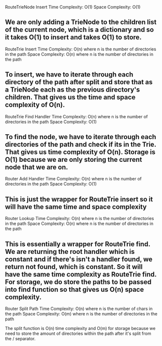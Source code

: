 RouteTrieNode Insert
Time Complexity: O(1)
Space Complexity: O(1)

We are only adding a TrieNode to the children list of the current node, which is a dictionary and so it takes O(1) to insert and takes O(1) to store.
--------------------------------------------------------------------------------
RouteTrie Insert
Time Complexity: O(n) where n is the number of directories in the path
Space Complexity: O(n) where n is the number of directories in the path

To insert, we have to iterate through each directory of the path after split and store that as a TrieNode each as the previous directory's children. That gives us the time and space complexity of O(n).
--------------------------------------------------------------------------------
RouteTrie Find Handler
Time Complexity: O(n) where n is the number of directories in the path
Space Complexity: O(1)

To find the node, we have to iterate through each directories of the path and check if its in the Trie. That gives us time complexity of O(n). Storage is O(1) because we are only storing the current node that we are on.
--------------------------------------------------------------------------------
Router Add Handler
Time Complexity: O(n) where n is the number of directories in the path
Space Complexity: O(1)

This is just the wrapper for RouteTrie insert so it will have the same time and space complexity
--------------------------------------------------------------------------------
Router Lookup
Time Complexity: O(n) where n is the number of directories in the path
Space Complexity: O(n) where n is the number of directories in the path

This is essentially a wrapper for RouteTrie find. We are returning the root handler which is constant and if there's isn't a handler found, we return not found, which is constant. So it will have the same time complexity as RouteTrie find. For storage, we do store the paths to be passed into find function so that gives us O(n) space complexity.
--------------------------------------------------------------------------------
Router Split Path
Time Complexity: O(n) where n is the number of chars in the path
Space Complexity: O(m) where n is the number of directories in the path

The split function is O(n) time complexity and O(m) for storage because we need to store the amount of directories within the path after it's split from the / separator.
